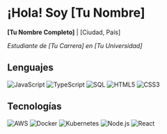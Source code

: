 # ¡Hola! Soy [Tu Nombre]

**[Tu Nombre Completo]** | [Ciudad, País]

*Estudiante de [Tu Carrera] en [Tu Universidad]*

## Lenguajes

![JavaScript](https://camo.githubusercontent.com/8d501be39e34a9f61113e7c7a48523a9bc8dbf1e34e276145d84a5dafffb979a/68747470733a2f2f696d672e736869656c64732e696f2f62616467652f2d4a6176615363726970742d3030303f266c6f676f3d4a617661536372697074)
![TypeScript](https://camo.githubusercontent.com/162acbb35669f9a6a607aed5f07a55a4ba5aa2ebded76d9be4a1870e00f564e4/68747470733a2f2f696d672e736869656c64732e696f2f62616467652f2d547970655363726970742d3030303f266c6f676f3d54797065536372697074)
![SQL](https://camo.githubusercontent.com/59aeb508e51aef123d70863b2d5ed92ac1b6e8eafc29a41a92af8b712fc273df/68747470733a2f2f696d672e736869656c64732e696f2f62616467652f2d53514c2d3030303f266c6f676f3d53514c)
![HTML5](https://camo.githubusercontent.com/1a71a041b5e7cc0c916c9b72c485a54c37f61198a8d014253d3a6e9d93c249b6/68747470733a2f2f696d672e736869656c64732e696f2f62616467652f2d48544d4c352d3030303f266c6f676f3d48544d4c35)
![CSS3](https://camo.githubusercontent.com/99f688476e9fd37de47be257f1971d2078cb4a4731e1c9f5f80d6de35f11d106/68747470733a2f2f696d672e736869656c64732e696f2f62616467652f2d435353332d3030303f266c6f676f3d43535333)

## Tecnologías

![AWS](https://camo.githubusercontent.com/1a5b4f9d66d7c4b77ae5b168e3a8a84de378879ed0153d8a720506601232fcf9/68747470733a2f2f696d672e736869656c64732e696f2f62616467652f2d4157532d3030303f266c6f676f3d616d617a6f6e2d617773)
![Docker](https://camo.githubusercontent.com/2fbf8a3e7b87ec0c1ec7dfd5c7b7d23a307cf04b2fae24fd7cdd6e1719d7b911/68747470733a2f2f696d672e736869656c64732e696f2f62616467652f2d446f636b65722d3030303f266c6f676f3d646f636b6572)
![Kubernetes](https://camo.githubusercontent.com/66f5ec7b727925ba643c568e2da2790eb1ab6e7f0d275f3b13ddf9a1d1b8c499/68747470733a2f2f696d672e736869656c64732e696f2f62616467652f2d4b756265726e657465732d3030303f266c6f676f3d6b756265726e65746573)
![Node.js](https://camo.githubusercontent.com/3c352ef2e43e7a62d6143b34b70cdb3263244d318152ae592b2fbe48c1e194cd/68747470733a2f2f696d672e736869656c64732e696f2f62616467652f2d4e6f64652e6a732d3030303f266c6f676f3d6e6f64652d6a73266c6f676f436f6c6f723d23333939393333)
![React](https://camo.githubusercontent.com/0f8d3f2038117028d6a4f0f2d3e2533d4d8a841db46b8f4f5808a1d2f95b93b6/68747470733a2f2f696d672e736869656c64732e696f2f62616467652f2d52656163742d3030303f266c6f676f3d5265616374)
